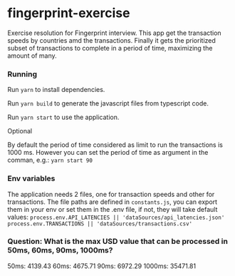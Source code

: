 # fingerprint-exercise
Exercise resolution for Fingerprint interview. This app get the transaction speeds by countries amd the transactions.
Finally it gets the prioritized subset of transactions to complete in a period of time, maximizing the amount of many.

### Running
Run `yarn` to install dependencies.

Run `yarn build` to generate the javascript files from typescript code.

Run `yarn start` to use the application.

Optional

By default the period of time considered as limit to run the transactions is 1000 ms.
However you can set the period of time as argument in the comman, e.g.: `yarn start 90`

### Env variables
The application needs 2 files, one for transaction speeds and other for transactions.
The file paths are defined in `constants.js`, you can export them in your env or set them in the .env file, if not, they will take default values:
`process.env.API_LATENCIES || 'dataSources/api_latencies.json'`
`process.env.TRANSACTIONS || 'dataSources/transactions.csv'`

### Question: What is the max USD value that can be processed in 50ms, 60ms, 90ms, 1000ms?
50ms: 4139.43
60ms: 4675.71
90ms: 6972.29
1000ms: 35471.81
